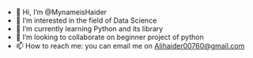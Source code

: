 - 👋 Hi, I’m @MynameisHaider
- 👀 I’m interested in the field of Data Science
- 🌱 I’m currently learning Python and its library
- 💞️ I’m looking to collaborate on beginner project of python 
- 📫 How to reach me: you can email me on Alihaider00760@gmail.com
<!---
MynameisHaider/MynameisHaider is a ✨ special ✨ repository because its `README.md` (this file) appears on your GitHub profile.
You can click the Preview link to take a look at your changes.
--->
